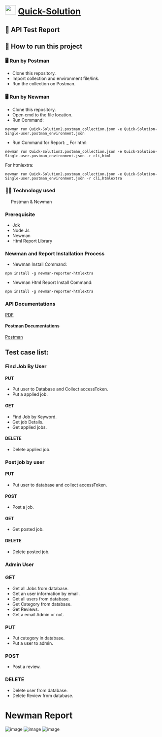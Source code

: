 # <img src="https://i.ibb.co/B3rpcB9/20220617-224257-0000-01.png"  width="35" height="30">  [Quick-Solution](https://quick-solution-2.web.app/)
## :page_facing_up: API Test Report
## :memo: How to run this project
### 🖥 Run by Postman
* Clone this repository.
* Import collection and environment file/link.
* Run the collection on Postman.
### 🖥 Run by Newman
* Clone this repository.
* Open cmd to the file location.
* Run Command:
```console
newman run Quick-Solution2.postman_collection.json -e Quick-Solution-Single-user.postman_environment.json
```
* Run Command for Report: _
For html:
```console
newman run Quick-Solution2.postman_collection.json -e Quick-Solution-Single-user.postman_environment.json -r cli,html
```
For htmlextra:
```console
newman run Quick-Solution2.postman_collection.json -e Quick-Solution-Single-user.postman_environment.json -r cli,htmlextra
```
### :technologist: Technology used
<img src="https://voyager.postman.com/logo/postman-logo-icon-orange.svg"  width="15" height="15"> Postman & Newman

### Prerequisite
- Jdk
- Node Js
- Newman
- Html Report Library

### Newman and Report Installation Process
- Newman Install Command:
``` console
npm install -g newman-reporter-htmlextra
```
- Newman Html Report Install Command:
``` console
npm install -g newman-reporter-htmlextra
```
### API Documentations
[PDF](https://drive.google.com/file/d/1cI9_7JVvtUjUSqY8ZTs3O4SYrdurudZS/view?usp=sharing)
#### Postman Documentations
[Postman](https://documenter.getpostman.com/view/24594715/2s93m4ZPT7)
## Test case list:
### Find Job By User
#### PUT
- Put user to Database and Collect accessToken.
- Put a applied job.
#### GET
- Find Job by Keyword.
- Get job Details.
- Get applied jobs.
#### DELETE
- Delete applied job.
### Post job by user
#### PUT
- Put user to database and collect accessToken.
#### POST
- Post a job.
#### GET
- Get posted job.
#### DELETE
- Delete posted job.
### Admin User
### GET
- Get all Jobs from database.
- Get an user information by email.
- Get all users from database.
- Get Category from database.
- Get Reviews.
- Get a email Admin or not.
### PUT
- Put category in database.
- Put a user to admin.
### POST
- Post a review.
### DELETE
- Delete user from database.
- Delete Review from database.

# Newman Report
![image](https://github.com/Sayid1218/Quick-Solution-API-Test-Report/assets/97175166/3b6cce36-6035-48f2-9f64-1dde7741dc13)
![image](https://github.com/Sayid1218/Quick-Solution-API-Test-Report/assets/97175166/c9d5fad0-ee9a-4ecc-8e67-4d1fa32a0c46)
![image](https://github.com/Sayid1218/Quick-Solution-API-Test-Report/assets/97175166/7890e125-7d8c-4c76-bc45-91221633f2de)

